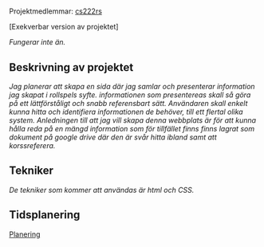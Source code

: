 # 
Projektmedlemmar: 
[cs222rs](https://github.com/cs222rs)

[Exekverbar version av projektet]

*Fungerar inte än.*

## Beskrivning av projektet
*Jag planerar att skapa en sida där jag samlar och presenterar information jag skapat i rollspels syfte. informationen som presentereas skall så göra på ett lättförståligt och snabb referensbart sätt. Användaren skall enkelt kunna hitta och identifiera informationen de behöver, till ett flertal olika system. Anledningen till att jag vill skapa denna webbplats är för att kunna hålla reda på en mängd information som för tillfället finns finns lagrat som dokument på google drive där den är svår hitta ibland samt att korssreferera.*

## Tekniker
*De tekniker som kommer att användas är  html och CSS.*

## Tidsplanering
[Planering](https://docs.google.com/file/d/0B_H0q2DuQ_P-ejVLQi1aM1lXbEE/edit?usp=sharing)

